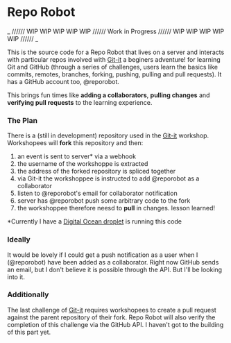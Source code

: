 # Repo Robot

_ ////// WIP WIP WIP WIP WIP ////// Work in Progress ////// WIP WIP WIP WIP WIP ////// _

This is the source code for a Repo Robot that lives on a server and interacts with particular repos involved with [Git-it](http://www.github.com/jlord/git-it) a beginers adventure! for learning Git and GitHub (through a series of challenges, users learn the basics like commits, remotes, branches, forking, pushing, pulling and pull requests). It has a GitHub account too, @reporobot.

This brings fun times like **adding a collaborators**, **pulling changes** and **verifying pull requests** to the learning experience. 

### The Plan

There is a (still in development) repository used in the [Git-it](http://www.github.com/jlord/git-it) workshop. Workshopees will **fork** this repository and then:

1. an event is sent to server* via a webhook
2. the username of the workshoppe is extracted
3. the address of the forked repository is spliced together
4. via Git-it the workshoppee is instructed to add @reporobot as a collaborator
5. listen to @reporobot's email for collaborator notification
6. server has @reporobot push some arbitrary code to the fork
7. the workshoppee therefore neesd to **pull** in changes. lesson learned!

*Currently I have a [Digital Ocean droplet](https://www.digitalocean.com/community/articles/how-to-create-your-first-digitalocean-droplet-virtual-server) is running this code 

### Ideally

It would be lovely if I could get a push notification as a user when I (@reporobot) have been added as a collaborator. Right now GitHub sends an email, but I don't believe it is possible through the API. But I'll be looking into it.

### Additionally

The last challenge of [Git-it](http://www.github.com/jlord/git-it) requires workshopees to create a pull request against the parent repository of their fork. Repo Robot will also verify the completion of this challenge via the GitHub API. I haven't got to the building of this part yet.